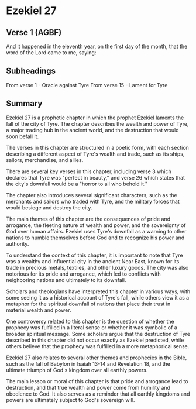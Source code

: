 # Ezekiel 27

## Verse 1 (AGBF)

And it happened in the eleventh year, on the first day of the month, that the word of the Lord came to me, saying:

## Subheadings

From verse 1 - Oracle against Tyre
From verse 15 - Lament for Tyre

## Summary

Ezekiel 27 is a prophetic chapter in which the prophet Ezekiel laments the fall of the city of Tyre. The chapter describes the wealth and power of Tyre, a major trading hub in the ancient world, and the destruction that would soon befall it.

The verses in this chapter are structured in a poetic form, with each section describing a different aspect of Tyre's wealth and trade, such as its ships, sailors, merchandise, and allies.

There are several key verses in this chapter, including verse 3 which declares that Tyre was "perfect in beauty," and verse 26 which states that the city's downfall would be a "horror to all who behold it."

The chapter also introduces several significant characters, such as the merchants and sailors who traded with Tyre, and the military forces that would besiege and destroy the city.

The main themes of this chapter are the consequences of pride and arrogance, the fleeting nature of wealth and power, and the sovereignty of God over human affairs. Ezekiel uses Tyre's downfall as a warning to other nations to humble themselves before God and to recognize his power and authority.

To understand the context of this chapter, it is important to note that Tyre was a wealthy and influential city in the ancient Near East, known for its trade in precious metals, textiles, and other luxury goods. The city was also notorious for its pride and arrogance, which led to conflicts with neighboring nations and ultimately to its downfall.

Scholars and theologians have interpreted this chapter in various ways, with some seeing it as a historical account of Tyre's fall, while others view it as a metaphor for the spiritual downfall of nations that place their trust in material wealth and power.

One controversy related to this chapter is the question of whether the prophecy was fulfilled in a literal sense or whether it was symbolic of a broader spiritual message. Some scholars argue that the destruction of Tyre described in this chapter did not occur exactly as Ezekiel predicted, while others believe that the prophecy was fulfilled in a more metaphorical sense.

Ezekiel 27 also relates to several other themes and prophecies in the Bible, such as the fall of Babylon in Isaiah 13-14 and Revelation 18, and the ultimate triumph of God's kingdom over all earthly powers.

The main lesson or moral of this chapter is that pride and arrogance lead to destruction, and that true wealth and power come from humility and obedience to God. It also serves as a reminder that all earthly kingdoms and powers are ultimately subject to God's sovereign will.